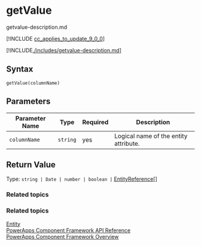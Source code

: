 # getValue

getvalue-description.md

[!INCLUDE [cc_applies_to_update_9_0_0](../../../../includes/cc_applies_to_update_9_0_0.md)]

[!INCLUDE[./includes/getvalue-description.md](./includes/getvalue-description.md)]

## Syntax

`getValue(columnName)`

## Parameters

| Parameter Name|Type|Required|Description|
| ------------- |----|--------|-----------|
|`columnName`|`string`|yes|Logical name of the entity attribute.|

## Return Value

Type: `string | Date | number | boolean |` [EntityReference](../entityreference.md)[]

### Related topics

### Related topics

[Entity](../entity.md)<br/>
[PowerApps Component Framework API Reference](../reference/index.md)<br/>
[PowerApps Component Framework Overview](../overview.md)